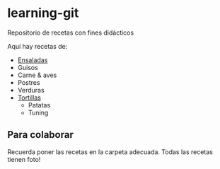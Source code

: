 ﻿# learning-git
Repositorio de recetas con fines didácticos

Aquí hay recetas de:

* [Ensaladas](Ensaladas/)
* Guisos
* Carne & aves
* Postres
* Verduras
* [Tortillas](Tortillas/)
	- Patatas 
	- Tuning

Para colaborar
--------------

Recuerda poner las recetas en la carpeta adecuada.
Todas las recetas tienen foto!
